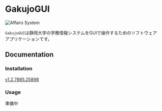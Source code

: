# GakujoGUI

![Affairs System](https://raw.githubusercontent.com/xyzyxJP/GakujoGUI/main/GakujoGUI/As_Icon.ico)

`GakujoGUI`は静岡大学の学務情報システムをGUIで操作するためのソフトウェアアプリケーションです。

## Documentation

### Installation

[v1.2.7885.25898](https://github.com/xyzyxJP/GakujoGUI/releases/tag/v1.2.7885.25898)

### Usage

準備中
